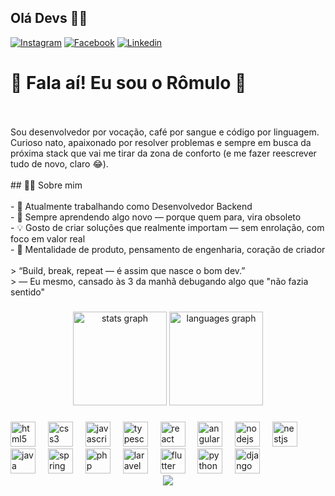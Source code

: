 ## Olá Devs 👨‍💻

[![Instagram](https://img.shields.io/badge/Instagram-E4405F?style=for-the-badge&logo=instagram&logoColor=white)](https://instagram.com/romulorgurgel)
[![Facebook](https://img.shields.io/badge/Facebook-1877F2?style=for-the-badge&logo=facebook&logoColor=white)](https://www.facebook.com/romulo.gurgel.1910)
[![Linkedin](https://img.shields.io/badge/LinkedIn-0077B5?style=for-the-badge&logo=linkedin&logoColor=white)](https://www.linkedin.com/in/romulogurgeldev/)</br>

# 👋 Fala aí! Eu sou o Rômulo 🚀
<p align="left"><br><br>Sou desenvolvedor por vocação, café por sangue e código por linguagem. Curioso nato, apaixonado por resolver problemas e sempre em busca da próxima stack que vai me tirar da zona de conforto (e me fazer reescrever tudo de novo, claro 😂).<br><br>## 👨‍💻 Sobre mim<br><br>- 🔭 Atualmente trabalhando como Desenvolvedor Backend<br>- 🌱 Sempre aprendendo algo novo — porque quem para, vira obsoleto<br>- 💡 Gosto de criar soluções que realmente importam — sem enrolação, com foco em valor real<br>- 🧠 Mentalidade de produto, pensamento de engenharia, coração de criador<br><br>> “Build, break, repeat — é assim que nasce o bom dev.”  <br>> — Eu mesmo, cansado às 3 da manhã debugando algo que "não fazia sentido"</p>

###

<div align="center">
  <img src="https://github-readme-stats.vercel.app/api?username=romulogurgeldev&hide_title=false&hide_rank=false&show_icons=true&include_all_commits=true&count_private=true&disable_animations=false&theme=dracula&locale=en&hide_border=false&order=1" height="150" alt="stats graph"  />
  <img src="https://github-readme-stats.vercel.app/api/top-langs?username=romulogurgeldev&locale=en&hide_title=false&layout=compact&card_width=320&langs_count=5&theme=dracula&hide_border=false&order=2" height="150" alt="languages graph"  />
</div>

###

<div align="left">
  <img src="https://cdn.jsdelivr.net/gh/devicons/devicon/icons/html5/html5-original.svg" height="40" alt="html5 logo"  />
  <img width="12" />
  <img src="https://cdn.jsdelivr.net/gh/devicons/devicon/icons/css3/css3-original.svg" height="40" alt="css3 logo"  />
  <img width="12" />
  <img src="https://cdn.jsdelivr.net/gh/devicons/devicon/icons/javascript/javascript-original.svg" height="40" alt="javascript logo"  />
  <img width="12" />
  <img src="https://cdn.jsdelivr.net/gh/devicons/devicon/icons/typescript/typescript-original.svg" height="40" alt="typescript logo"  />
  <img width="12" />
  <img src="https://cdn.jsdelivr.net/gh/devicons/devicon/icons/react/react-original.svg" height="40" alt="react logo"  />
  <img width="12" />
  <img src="https://cdn.jsdelivr.net/gh/devicons/devicon/icons/angularjs/angularjs-original.svg" height="40" alt="angularjs logo"  />
  <img width="12" />
  <img src="https://cdn.jsdelivr.net/gh/devicons/devicon/icons/nodejs/nodejs-original.svg" height="40" alt="nodejs logo"  />
  <img width="12" />
  <img src="https://cdn.jsdelivr.net/gh/devicons/devicon/icons/nestjs/nestjs-original.svg" height="40" alt="nestjs logo"  />
  <img width="12" />
  <img src="https://cdn.jsdelivr.net/gh/devicons/devicon/icons/java/java-original.svg" height="40" alt="java logo"  />
  <img width="12" />
  <img src="https://cdn.jsdelivr.net/gh/devicons/devicon/icons/spring/spring-original.svg" height="40" alt="spring logo"  />
  <img width="12" />
  <img src="https://cdn.jsdelivr.net/gh/devicons/devicon/icons/php/php-original.svg" height="40" alt="php logo"  />
  <img width="12" />
  <img src="https://cdn.jsdelivr.net/gh/devicons/devicon/icons/laravel/laravel-original.svg" height="40" alt="laravel logo"  />
  <img width="12" />
  <img src="https://cdn.jsdelivr.net/gh/devicons/devicon/icons/flutter/flutter-original.svg" height="40" alt="flutter logo"  />
  <img width="12" />
  <img src="https://cdn.jsdelivr.net/gh/devicons/devicon/icons/python/python-original.svg" height="40" alt="python logo"  />
  <img width="12" />
  <img src="https://cdn.jsdelivr.net/gh/devicons/devicon/icons/django/django-plain.svg" height="40" alt="django logo"  />
</div>
<div align="center">
  <img src="https://profile-counter.glitch.me/romulogurgeldev/count.svg?"  />
</div>

###
